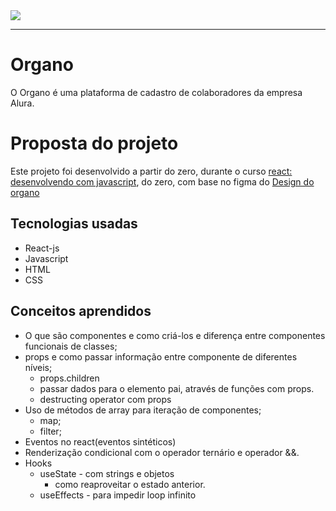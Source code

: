 <img src="https://github.com/SamuraiSamuka/Imagens/blob/main/alura.png">

<hr>

# Organo

O Organo é uma plataforma de cadastro de colaboradores da empresa Alura.

# Proposta do projeto

Este projeto foi desenvolvido a partir do zero, durante o curso [react: desenvolvendo com javascript](https://www.alura.com.br/curso-online-react-desenvolvendo-javascript), do zero, com base no figma do [Design do organo](https://www.figma.com/file/T6BLI1HfB81eYOiVgpqQz7/Projeto-Intro-ao-React?node-id=134%3A128&t=3vlZEE9tCnspHVFm-0)

## Tecnologias usadas

* React-js
* Javascript
* HTML
* CSS

## Conceitos aprendidos

* O que são componentes e como criá-los e diferença entre componentes funcionais de classes;
* props e como passar informação entre componente de diferentes níveis;
    * props.children
    * passar dados para o elemento pai, através de funções com props.
    * destructing operator com props
* Uso de métodos de array para iteração de componentes;
    * map;
    * filter;
* Eventos no react(eventos sintéticos)
* Renderização condicional com o operador ternário e operador &&.
* Hooks
    * useState - com strings e objetos
        * como reaproveitar o estado anterior.
    * useEffects - para impedir loop infinito